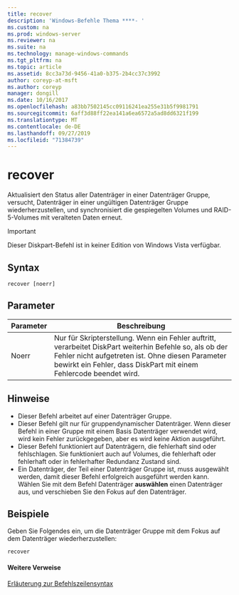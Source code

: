 ```yaml
---
title: recover
description: 'Windows-Befehle Thema ****- '
ms.custom: na
ms.prod: windows-server
ms.reviewer: na
ms.suite: na
ms.technology: manage-windows-commands
ms.tgt_pltfrm: na
ms.topic: article
ms.assetid: 8cc3a73d-9456-41a0-b375-2b4cc37c3992
author: coreyp-at-msft
ms.author: coreyp
manager: dongill
ms.date: 10/16/2017
ms.openlocfilehash: a83bb7502145cc09116241ea255e31b5f9981791
ms.sourcegitcommit: 6aff3d88ff22ea141a6ea6572a5ad8dd6321f199
ms.translationtype: MT
ms.contentlocale: de-DE
ms.lasthandoff: 09/27/2019
ms.locfileid: "71384739"
---
```

# <a name="recover"></a>recover



Aktualisiert den Status aller Datenträger in einer Datenträger Gruppe, versucht, Datenträger in einer ungültigen Datenträger Gruppe wiederherzustellen, und synchronisiert die gespiegelten Volumes und RAID-5-Volumes mit veralteten Daten erneut.

> [!IMPORTANT]
> Dieser Diskpart-Befehl ist in keiner Edition von Windows Vista verfügbar.

## <a name="syntax"></a>Syntax

```
recover [noerr]
```

## <a name="parameters"></a>Parameter

|Parameter|Beschreibung|
|---------|-----------|
|Noerr|Nur für Skripterstellung. Wenn ein Fehler auftritt, verarbeitet DiskPart weiterhin Befehle so, als ob der Fehler nicht aufgetreten ist. Ohne diesen Parameter bewirkt ein Fehler, dass DiskPart mit einem Fehlercode beendet wird.|

## <a name="remarks"></a>Hinweise

-   Dieser Befehl arbeitet auf einer Datenträger Gruppe.
-   Dieser Befehl gilt nur für gruppendynamischer Datenträger. Wenn dieser Befehl in einer Gruppe mit einem Basis Datenträger verwendet wird, wird kein Fehler zurückgegeben, aber es wird keine Aktion ausgeführt.
-   Dieser Befehl funktioniert auf Datenträgern, die fehlerhaft sind oder fehlschlagen. Sie funktioniert auch auf Volumes, die fehlerhaft oder fehlerhaft oder in fehlerhafter Redundanz Zustand sind.
-   Ein Datenträger, der Teil einer Datenträger Gruppe ist, muss ausgewählt werden, damit dieser Befehl erfolgreich ausgeführt werden kann. Wählen Sie mit dem Befehl Datenträger **auswählen** einen Datenträger aus, und verschieben Sie den Fokus auf den Datenträger.

## <a name="BKMK_examples"></a>Beispiele

Geben Sie Folgendes ein, um die Datenträger Gruppe mit dem Fokus auf dem Datenträger wiederherzustellen:
```
recover
```

#### <a name="additional-references"></a>Weitere Verweise

[Erläuterung zur Befehlszeilensyntax](command-line-syntax-key.md)

